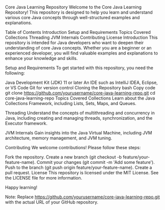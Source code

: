 Core Java Learning Repository
Welcome to the Core Java Learning Repository! This repository is designed to help you learn and understand various core Java concepts through well-structured examples and explanations.

Table of Contents
Introduction
Setup and Requirements
Topics Covered
Collections
Threading
JVM Internals
Contributing
License
Introduction
This repository is intended for Java developers who want to deepen their understanding of core Java concepts. Whether you are a beginner or an experienced developer, you will find valuable examples and explanations to enhance your knowledge and skills.

Setup and Requirements
To get started with this repository, you need the following:

Java Development Kit (JDK) 11 or later
An IDE such as IntelliJ IDEA, Eclipse, or VS Code
Git for version control
Cloning the Repository
bash
Copy code
git clone https://github.com/yourusername/core-java-learning-repo.git
cd core-java-learning-repo
Topics Covered
Collections
Learn about the Java Collections Framework, including Lists, Sets, Maps, and Queues.

Threading
Understand the concepts of multithreading and concurrency in Java, including creating and managing threads, synchronization, and the Executor framework.

JVM Internals
Gain insights into the Java Virtual Machine, including JVM architecture, memory management, and JVM tuning.

Contributing
We welcome contributions! Please follow these steps:

Fork the repository.
Create a new branch (git checkout -b feature/your-feature-name).
Commit your changes (git commit -m 'Add some feature').
Push to the branch (git push origin feature/your-feature-name).
Create a pull request.
License
This repository is licensed under the MIT License. See the LICENSE file for more information.

Happy learning!

Note: Replace https://github.com/yourusername/core-java-learning-repo.git with the actual URL of your GitHub repository.
